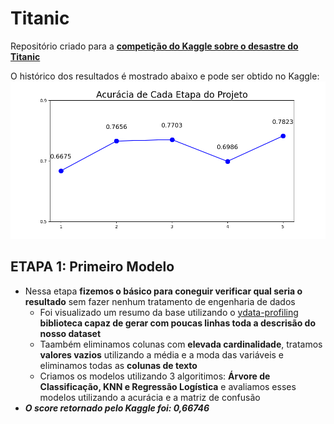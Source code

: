 # Titanic
Repositório criado para a **[competição do Kaggle sobre o desastre do Titanic](https://www.kaggle.com/competitions/titanic)**

O histórico dos resultados é mostrado abaixo e pode ser obtido no Kaggle:
<img src="https://github.com/ViniciusDCosta/Titanic/blob/main/img/acuracia.png" />

## ETAPA 1: Primeiro Modelo

- Nessa etapa **fizemos o básico para coneguir verificar qual seria o resultado** sem fazer nenhum tratamento de engenharia de dados
  - Foi visualizado um resumo da base utilizando o [ydata-profiling](https://github.com/ydataai/ydata-profiling) **biblioteca capaz de gerar com poucas linhas toda a descrisão do nosso dataset**
  - Taambém eliminamos colunas com **elevada cardinalidade**, tratamos **valores vazios** utilizando a média e a moda das variáveis e eliminamos todas as **colunas de texto**
  - Criamos os modelos utilizando 3 algoritimos: **Árvore de Classificação, KNN e Regressão Logística** e avaliamos esses modelos utilizando a acurácia e a matriz de confusão
- ***O score retornado pelo Kaggle foi: 0,66746*** 
